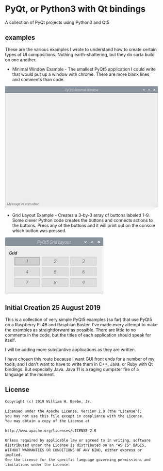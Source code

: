 # PyQt, or Python3 with Qt bindings

A collection of PyQt projects using Python3 and Qt5

## examples

These are the various examples I wrote to understand how to create
certain types of UI compositions. Nothing earth-shattering, but
they do sorta build on one another.

+ Minimal Window Example - The smallest PyQt5 application I could write that
would put up a window with chrome. There are more blank lines and comments
than code.

![Minimal Window Example](https://github.com/wbeebe/pyqt/blob/master/screenshots/minimal-window-example.png)

+ Grid Layout Example - Creates a 3-by-3 array of buttons labeled 1-9. Some clever
Python code creates the buttons and connects actions to the buttons. Press any of
the buttons and it will print out on the console which button was pressed.

![Grid Layout Example](https://github.com/wbeebe/pyqt/blob/master/screenshots/grid-layout-example.png)

## Initial Creation 25 August 2019

This is a collection of very simple PyQt5 examples (so far) that use
PyQt5 on a Raspberry Pi 4B and Raspbian Buster. I've made every attempt
to make the examples as straightforward as possible. There are little
to no comments in the code, but the titles of each application should
speak for itself.

I will be adding more substantive applications as they are written.

I have chosen this route because I want GUI front ends for a number
of my tools, and I don't want to have to write them in C++, Java, or
Ruby with Qt bindings. But especially Java. Java 11 is a raging
dumpster fire of a language at the moment.

## License

    Copyright (c) 2019 William H. Beebe, Jr.

    Licensed under the Apache License, Version 2.0 (the "License");
    you may not use this file except in compliance with the License.
    You may obtain a copy of the License at

    http://www.apache.org/licenses/LICENSE-2.0

    Unless required by applicable law or agreed to in writing, software
    distributed under the License is distributed on an "AS IS" BASIS,
    WITHOUT WARRANTIES OR CONDITIONS OF ANY KIND, either express or implied.
    See the License for the specific language governing permissions and
    limitations under the License.
